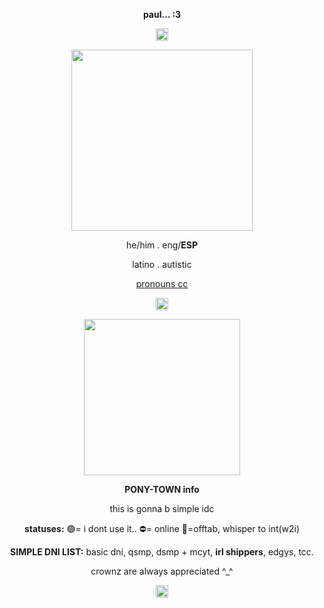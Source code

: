 <p align=Center><b>paul... :3</b></p>
<p align=center><img src="https://64.media.tumblr.com/7bb13b95d780a7e331a96db074358155/996c602d7e7167da-37/s250x400/2ef2b1b92650dfe49a8a224e37fd21f0cd4b4df1.gifv" height="20"/></p>
<p align=center><img src="https://i.pinimg.com/564x/2b/64/49/2b64495283ba919250875fb6bab52f62.jpg" height="290"/></p>
<p align=Center>he/him . eng/<b>ESP</b> </p>
<p align=Center> latino . autistic </p>
<p align=Center> <a href="https://pronouns.cc/@paul" rel="" target="nofollow noopener _blank">pronouns cc</a> </p>
<p align=center><img src="https://64.media.tumblr.com/7bb13b95d780a7e331a96db074358155/996c602d7e7167da-37/s250x400/2ef2b1b92650dfe49a8a224e37fd21f0cd4b4df1.gifv" height="20"/></p>
<p align=center><img src="https://files.catbox.moe/4prmy4.png" height="250"/></p>
<p align=Center><b>PONY-TOWN info</b></p>
<p align=Center>this is gonna b simple idc</p>
<p align=Center><b>statuses:</b>
🟢= i dont use it..
⛔= online
🌙=offtab, whisper to int(w2i)</p>
<p align=Center><b>SIMPLE DNI LIST:</b>
basic dni, qsmp, dsmp + mcyt, <b>irl shippers</b>, edgys, tcc.</p>
<p align=Center>crownz are always appreciated ^_^</p>
<p align=center><img src="https://64.media.tumblr.com/7bb13b95d780a7e331a96db074358155/996c602d7e7167da-37/s250x400/2ef2b1b92650dfe49a8a224e37fd21f0cd4b4df1.gifv" height="20"/></p>
